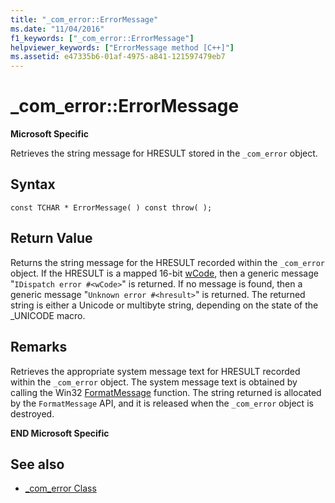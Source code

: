 ```yaml
---
title: "_com_error::ErrorMessage"
ms.date: "11/04/2016"
f1_keywords: ["_com_error::ErrorMessage"]
helpviewer_keywords: ["ErrorMessage method [C++]"]
ms.assetid: e47335b6-01af-4975-a841-121597479eb7
---
```

# _com_error::ErrorMessage

**Microsoft Specific**

Retrieves the string message for HRESULT stored in the `_com_error` object.

## Syntax

```
const TCHAR * ErrorMessage( ) const throw( );
```

## Return Value

Returns the string message for the HRESULT recorded within the `_com_error` object. If the HRESULT is a mapped 16-bit [wCode](../cpp/com-error-wcode.md), then a generic message "`IDispatch error #<wCode>`" is returned. If no message is found, then a generic message "`Unknown error #<hresult>`" is returned. The returned string is either a Unicode or multibyte string, depending on the state of the _UNICODE macro.

## Remarks

Retrieves the appropriate system message text for HRESULT recorded within the `_com_error` object. The system message text is obtained by calling the Win32 [FormatMessage](/windows/desktop/api/winbase/nf-winbase-formatmessage) function. The string returned is allocated by the `FormatMessage` API, and it is released when the `_com_error` object is destroyed.

**END Microsoft Specific**

## See also

- [_com_error Class](../cpp/com-error-class.md)

